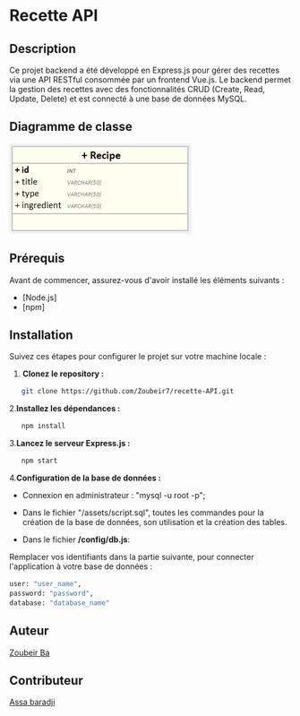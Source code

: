 # Recette API

## Description

Ce projet backend a été développé en Express.js pour gérer des recettes via une API RESTful consommée par un frontend Vue.js. Le backend permet la gestion des recettes avec des fonctionnalités CRUD (Create, Read, Update, Delete) et est connecté à une base de données MySQL.

## Diagramme de classe

![Diagramme de Classes](./src/assets/D-class.png)

## Prérequis

Avant de commencer, assurez-vous d'avoir installé les éléments suivants :

- [Node.js]
- [npm]

## Installation

Suivez ces étapes pour configurer le projet sur votre machine locale :

1. **Clonez le repository :**

```bash
   git clone https://github.com/Zoubeir7/recette-API.git
```

2.**Installez les dépendances :**

```bash
   npm install
```

3.**Lancez le serveur Express.js :**

```bash
   npm start
```

4.**Configuration de la base de données :**

- Connexion en administrateur : "mysql -u root -p";

- Dans le fichier "/assets/script.sql", toutes les commandes pour la création de la base de données, son utilisation et la création des tables.
- Dans le fichier **/config/db.js**:

Remplacer vos identifiants dans la partie suivante, pour connecter l'application à votre base de données :

```bash
user: "user_name",
password: "password",
database: "database_name"
```

## Auteur

[Zoubeir Ba](https://github.com/Zoubeir7)

## Contributeur

[Assa baradji](https://github.com/AssaBaradji)
